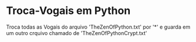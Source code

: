 # Troca-Vogais em Python
Troca todas as Vogais do arquivo 'TheZenOfPython.txt' por '*' e guarda em um outro crquivo chamado de 'TheZenOfPythonCrypt.txt'
